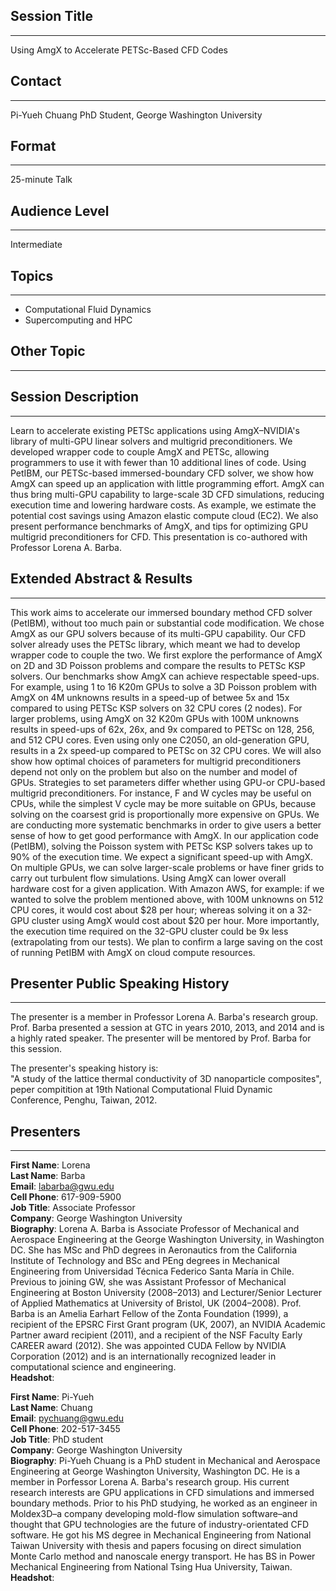 ## Session Title
------------------------

Using AmgX to Accelerate PETSc-Based CFD Codes

## Contact
------------------------

Pi-Yueh Chuang
PhD Student, George Washington University

## Format
------------------------

25-minute Talk

## Audience Level
------------------------

Intermediate

## Topics
------------------------

* Computational Fluid Dynamics
* Supercomputing and HPC

## Other Topic
------------------------

## Session Description
------------------------

Learn to accelerate existing PETSc applications using AmgX–NVIDIA's library of multi-GPU linear solvers and multigrid preconditioners. 
We developed wrapper code to couple AmgX and PETSc, allowing programmers to use it with fewer than 10 additional lines of code. 
Using PetIBM, our PETSc-based immersed-boundary CFD solver, we show how AmgX can speed up an application with little programming effort. 
AmgX can thus bring multi-GPU capability to large-scale 3D CFD simulations, reducing execution time and lowering hardware costs. 
As example, we estimate the potential cost savings using Amazon elastic compute cloud (EC2). 
We also present performance benchmarks of AmgX, and tips for optimizing GPU multigrid preconditioners for CFD. 
This presentation is co-authored with Professor Lorena A. Barba.

## Extended Abstract & Results
------------------------

This work aims to accelerate our immersed boundary method CFD solver (PetIBM), without too much pain or substantial code modification.
We chose AmgX as our GPU solvers because of its multi-GPU capability. 
Our CFD solver already uses the PETSc library, which meant we had to develop wrapper code to couple the two.
We first explore the performance of AmgX on 2D and 3D Poisson problems and compare the results to PETSc KSP solvers.
Our benchmarks show AmgX can achieve respectable speed-ups. 
For example, using 1 to 16 K20m GPUs to solve a 3D Poisson problem with AmgX on 4M unknowns results in a speed-up of betwee 5x and 15x compared to using PETSc KSP solvers on 32 CPU cores (2 nodes). 
For larger problems, using AmgX on 32 K20m GPUs with 100M unknowns results in speed-ups of 62x, 26x, and 9x compared to PETSc on 128, 256, and 512 CPU cores.
Even using only one C2050, an old-generation GPU, results in a 2x speed-up compared to PETSc on 32 CPU cores. 
We will also show how optimal choices of parameters for multigrid preconditioners depend not only on the problem but also on the number and model of GPUs. 
Strategies to set parameters differ whether using GPU-or CPU-based multigrid preconditioners. 
For instance, F and W cycles may be useful on CPUs, while the simplest V cycle may be more suitable on GPUs, because solving on the coarsest grid is proportionally more expensive on GPUs.
We are conducting more systematic benchmarks in order to give users a better sense of how to get good performance with AmgX.
In our application code (PetIBM), solving the Poisson system with PETSc KSP solvers takes up to 90% of the execution time.
We expect a significant speed-up with AmgX. 
On multiple GPUs, we can solve larger-scale problems or have finer grids to carry out turbulent flow simulations.
Using AmgX can lower overall hardware cost for a given application. 
With Amazon AWS, for example: if we wanted to solve the problem mentioned above, with 100M unknowns on 512 CPU cores, it would cost about $28 per hour; whereas solving it on a 32-GPU cluster using AmgX would cost about $20 per hour. 
More importantly, the execution time required on the 32-GPU cluster could be 9x less (extrapolating from our tests). 
We plan to confirm a large saving on the cost of running PetIBM with AmgX on cloud compute resources.

## Presenter Public Speaking History
------------------------
The presenter is a member in Professor Lorena A. Barba's research group. 
Prof. Barba presented a session at GTC in years 2010, 2013, and 2014 and is a highly rated speaker.
The presenter will be mentored by Prof. Barba for this session.

The presenter's speaking history is:  
"A study of the lattice thermal conductivity of 3D nanoparticle composites", peper compitition at 19th National Computational Fluid Dynamic Conference, Penghu, Taiwan, 2012.

## Presenters
------------------------

**First Name**: Lorena  
**Last Name**: Barba  
**Email**: labarba@gwu.edu  
**Cell Phone**: 617-909-5900  
**Job Title**: Associate Professor  
**Company**: George Washington University  
**Biography**: 
Lorena A. Barba is Associate Professor of Mechanical and Aerospace Engineering at the George Washington University, in Washington DC. 
She has MSc and PhD degrees in Aeronautics from the California Institute of Technology and BSc and PEng degrees in Mechanical Engineering from Universidad Técnica Federico Santa María in Chile. 
Previous to joining GW, she was Assistant Professor of Mechanical Engineering at Boston University (2008–2013) and Lecturer/Senior Lecturer of Applied Mathematics at University of Bristol, UK (2004–2008). 
Prof. Barba is an Amelia Earhart Fellow of the Zonta Foundation (1999), a recipient of the EPSRC First Grant program (UK, 2007), an NVIDIA Academic Partner award recipient (2011), and a recipient of the NSF Faculty Early CAREER award (2012). 
She was appointed CUDA Fellow by NVIDIA Corporation (2012) and is an internationally recognized leader in computational science and engineering.  
**Headshot**:

**First Name**: Pi-Yueh  
**Last Name**: Chuang  
**Email**: pychuang@gwu.edu  
**Cell Phone**: 202-517-3455  
**Job Title**: PhD student  
**Company**: George Washington University  
**Biography**: 
Pi-Yueh Chuang is a PhD student in Mechanical and Aerospace Engineering at George Washington University, Washington DC. He is a member in Porfessor Lorena A. Barba's research group. 
His current research interests are GPU applications in CFD simulations and immersed boundary methods. 
Prior to his PhD studying, he worked as an engineer in Moldex3D–a company developing mold-flow simulation software–and thought that GPU technologies are the future of industry-orientated CFD software. 
He got his MS degree in Mechanical Engineering from National Taiwan University with thesis and papers focusing on direct simulation Monte Carlo method and nanoscale energy transport. 
He has BS in Power Mechanical Engineering from National Tsing Hua University, Taiwan.  
**Headshot**:  
